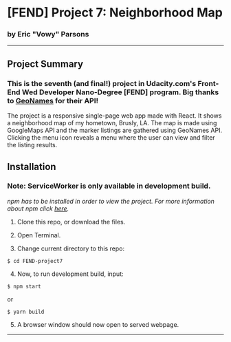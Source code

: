 # [FEND] Project 7: Neighborhood Map

### by Eric "Vowy" Parsons

---
## Project Summary


### This is the seventh (and final!) project in Udacity.com's Front-End Wed Developer Nano-Degree [FEND] program. **Big thanks to [GeoNames](https://www.geonames.org) for their API!**

The project is a responsive single-page web app made with React. It shows a neighborhood map of my hometown, Brusly, LA. The map is made using GoogleMaps API and the marker listings are gathered using GeoNames API. Clicking the menu icon reveals a menu where the user can view and filter the listing results.


## Installation
### Note: ServiceWorker is only available in development build.

*npm has to be installed in order to view the project. For more information about npm click [here](https://www.npmjs.com/get-npm).*

1. Clone this repo, or download the files.

2. Open Terminal.

3. Change current directory to this repo:

```
$ cd FEND-project7
```

4. Now, to run development build, input:

```
$ npm start
```

or

```
$ yarn build
```

5. A browser window should now open to served webpage.

---
